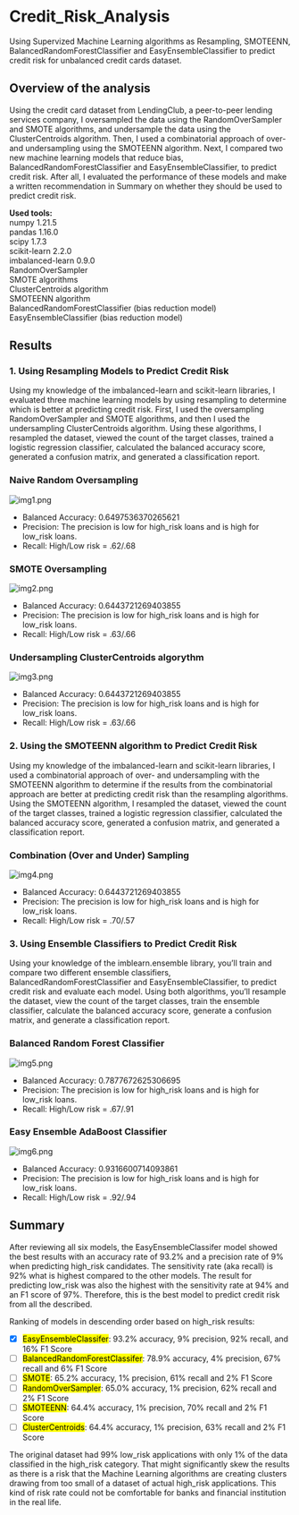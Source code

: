 # Credit_Risk_Analysis
Using Supervized Machine Learning algorithms as Resampling, SMOTEENN, BalancedRandomForestClassifier and  EasyEnsembleClassifier to predict credit risk for unbalanced credit cards dataset.

## Overview of the analysis

Using the credit card dataset from LendingClub, a peer-to-peer lending services company, I oversampled the data using the RandomOverSampler and SMOTE algorithms, and undersample the data using the ClusterCentroids algorithm. Then, I used a combinatorial approach of over- and undersampling using the SMOTEENN algorithm. Next, I compared two new machine learning models that reduce bias, BalancedRandomForestClassifier and EasyEnsembleClassifier, to predict credit risk. After all, I evaluated the performance of these models and make a written recommendation in Summary on whether they should be used to predict credit risk.

**Used tools:**  
numpy                     1.21.5    
pandas                    1.16.0  
scipy                     1.7.3    
scikit-learn              2.2.0  
imbalanced-learn          0.9.0  
RandomOverSampler  
SMOTE algorithms  
ClusterCentroids algorithm  
SMOTEENN algorithm  
BalancedRandomForestClassifier (bias reduction model)  
EasyEnsembleClassifier (bias reduction model)  

## Results

### 1. Using Resampling Models to Predict Credit Risk 
Using my knowledge of the imbalanced-learn and scikit-learn libraries, I evaluated three machine learning models by using resampling to determine which is better at predicting credit risk. First, I used the oversampling RandomOverSampler and SMOTE algorithms, and then I used the undersampling ClusterCentroids algorithm. Using these algorithms, I resampled the dataset, viewed the count of the target classes, trained a logistic regression classifier, calculated the balanced accuracy score, generated a confusion matrix, and generated a classification report.

### Naive Random Oversampling

![img1.png](/images/img1.png) 

* Balanced Accuracy: 0.6497536370265621  
* Precision: The precision is low for high_risk loans and is high for low_risk loans.  
* Recall: High/Low risk = .62/.68  

### SMOTE Oversampling  

![img2.png](/images/img2.png) 

* Balanced Accuracy: 0.6443721269403855  
* Precision: The precision is low for high_risk loans and is high for low_risk loans.  
* Recall: High/Low risk = .63/.66  

### Undersampling ClusterCentroids algorythm  

![img3.png](/images/img3.png) 

* Balanced Accuracy: 0.6443721269403855  
* Precision: The precision is low for high_risk loans and is high for low_risk loans.  
* Recall: High/Low risk = .63/.66  


### 2. Using the SMOTEENN algorithm to Predict Credit Risk

Using my knowledge of the imbalanced-learn and scikit-learn libraries, I used a combinatorial approach of over- and undersampling with the SMOTEENN algorithm to determine if the results from the combinatorial approach are better at predicting credit risk than the resampling algorithms. Using the SMOTEENN algorithm, I resampled the dataset, viewed the count of the target classes, trained a logistic regression classifier, calculated the balanced accuracy score, generated a confusion matrix, and generated a classification report.

### Combination (Over and Under) Sampling

![img4.png](/images/img4.png) 

* Balanced Accuracy: 0.6443721269403855  
* Precision: The precision is low for high_risk loans and is high for low_risk loans.  
* Recall: High/Low risk = .70/.57  

### 3. Using Ensemble Classifiers to Predict Credit Risk  

Using your knowledge of the imblearn.ensemble library, you’ll train and compare two different ensemble classifiers, BalancedRandomForestClassifier and EasyEnsembleClassifier, to predict credit risk and evaluate each model. Using both algorithms, you’ll resample the dataset, view the count of the target classes, train the ensemble classifier, calculate the balanced accuracy score, generate a confusion matrix, and generate a classification report.

### Balanced Random Forest Classifier

![img5.png](/images/img5.png) 

* Balanced Accuracy: 0.7877672625306695  
* Precision: The precision is low for high_risk loans and is high for low_risk loans.  
* Recall: High/Low risk = .67/.91 


### Easy Ensemble AdaBoost Classifier

![img6.png](/images/img6.png) 

* Balanced Accuracy: 0.9316600714093861  
* Precision: The precision is low for high_risk loans and is high for low_risk loans.  
* Recall: High/Low risk = .92/.94  



## Summary

After reviewing all six models, the EasyEnsembleClassifer model showed the best results with an accuracy rate of 93.2% and a precision rate of 9% when predicting high_risk candidates. The sensitivity rate (aka recall) is 92% what is highest compared to the other models. The result for predicting low_risk was also the highest with the sensitivity rate at 94% and an F1 score of 97%. Therefore, this is the best model to predict credit risk from all the described.  

Ranking of models in descending order based on high_risk results:  

- [x] <mark>EasyEnsembleClassifer</mark>: 93.2% accuracy, 9% precision, 92% recall, and 16% F1 Score  
- [ ] <mark>BalancedRandomForestClassifer</mark>: 78.9% accuracy, 4% precision, 67% recall and 6% F1 Score  
- [ ] <mark>SMOTE</mark>: 65.2% accuracy, 1% precision, 61% recall and 2% F1 Score  
- [ ] <mark>RandomOverSampler</mark>: 65.0% accuracy, 1% precision, 62% recall and 2% F1 Score 
- [ ] <mark>SMOTEENN</mark>: 64.4% accuracy, 1% precision, 70% recall and 2% F1 Score   
- [ ] <mark>ClusterCentroids</mark>: 64.4% accuracy, 1% precision, 63% recall and 2% F1 Score  

The original dataset had 99% low_risk applications with only 1% of the data classified in the high_risk category. That might significantly skew the results as there is a risk that the Machine Learning algorithms are creating clusters drawing from too small of a dataset of actual high_risk applications. This kind of risk rate could not be comfortable for banks and financial institution in the real life.

